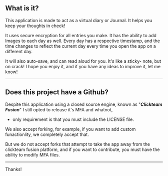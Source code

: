 ## What is it?
This application is made to act as a virtual diary or Journal.
It helps you keep your thoughts in check!

It uses secure encryption for all entries you make. It has the ability
to add Images to each day as well. Every day has a respective timestamp,
and the time changes to reflect the current day every time you open the
app on a different day.

It will also auto-save, and can read aloud for you. It's like a sticky-
note, but on crack!
I hope you enjoy it, and if you have any ideas to improve it, let me know!

---

## Does this project have a Github?
Despite this application using a closed source engine, known as
"***Clickteam Fusion***" I still opted to release it's MFA and whatnot,
- only requirement is that you must include the LICENSE file.

We also accept forking, for example, if you want to add custom funactionlity, we completely accept that.

But we do not accept forks
that attempt to take the app away from the clickteam fusion platform, and
if you want to contribute, you must have the ability to modify MFA files.

---

Thanks!
